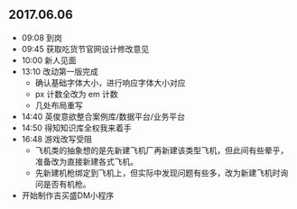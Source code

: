 ## 2017.06.06
* 09:08 到岗
* 09:45 获取吃货节官网设计修改意见
* 10:00 新人见面
* 13:10 改动第一版完成
  * 确认基础字体大小，进行响应字体大小对应
  * px 计数全改为 em 计数
  * 几处布局重写
* 14:40 英俊意欲整合案例库/数据平台/业务平台
* 14:50 得知知识库全权我来着手
* 16:48 游戏改写受阻
  * 飞机类的抽象想的是先新建飞机厂再新建该类型飞机，但此间有些晕乎，准备改为直接新建各式飞机。
  * 先新建机枪绑定到飞机上，但实际中发现问题有些多，改为新建飞机时询问是否有机枪。
* 开始制作吉买盛DM小程序